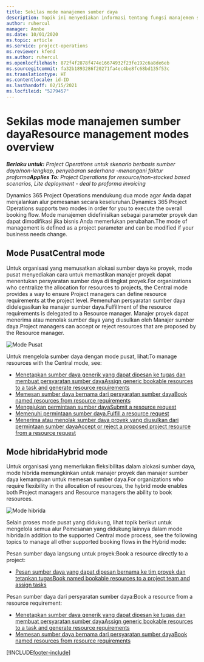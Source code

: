 ```yaml
---
title: Sekilas mode manajemen sumber daya
description: Topik ini menyediakan informasi tentang fungsi manajemen sumber daya di Dynamics 365 Project Operations.
author: ruhercul
manager: Annbe
ms.date: 10/01/2020
ms.topic: article
ms.service: project-operations
ms.reviewer: kfend
ms.author: ruhercul
ms.openlocfilehash: 872f4f2878f474e16674932f23fe192c6a8de6eb
ms.sourcegitcommit: fa32b1893286f20271fa4ec4be8fc68bd135f53c
ms.translationtype: HT
ms.contentlocale: id-ID
ms.lasthandoff: 02/15/2021
ms.locfileid: "5279457"
---
```

# <a name="resource-management-modes-overview"></a><span data-ttu-id="5f11c-103">Sekilas mode manajemen sumber daya</span><span class="sxs-lookup"><span data-stu-id="5f11c-103">Resource management modes overview</span></span>

<span data-ttu-id="5f11c-104">_**Berlaku untuk:** Project Operations untuk skenario berbasis sumber daya/non-lengkap, penyebaran sederhana -menangani faktur proforma_</span><span class="sxs-lookup"><span data-stu-id="5f11c-104">_**Applies To:** Project Operations for resource/non-stocked based scenarios, Lite deployment - deal to proforma invoicing_</span></span>


<span data-ttu-id="5f11c-105">Dynamics 365 Project Operations mendukung dua mode agar Anda dapat menjalankan alur pemesanan secara keseluruhan.</span><span class="sxs-lookup"><span data-stu-id="5f11c-105">Dynamics 365 Project Operations supports two modes in order for you to execute the overall booking flow.</span></span> <span data-ttu-id="5f11c-106">Mode manajemen didefinisikan sebagai parameter proyek dan dapat dimodifikasi jika bisnis Anda memerlukan perubahan.</span><span class="sxs-lookup"><span data-stu-id="5f11c-106">The mode of management is defined as a project parameter and can be modified if your business needs change.</span></span>    

## <a name="central-mode"></a><span data-ttu-id="5f11c-107">Mode Pusat</span><span class="sxs-lookup"><span data-stu-id="5f11c-107">Central mode</span></span>
<span data-ttu-id="5f11c-108">Untuk organisasi yang memusatkan alokasi sumber daya ke proyek, mode pusat menyediakan cara untuk memastikan manajer proyek dapat menentukan persyaratan sumber daya di tingkat proyek.</span><span class="sxs-lookup"><span data-stu-id="5f11c-108">For organizations who centralize the allocation for resources to projects, the Central mode provides a way to ensure Project managers can define resource requirements at the project level.</span></span> <span data-ttu-id="5f11c-109">Pemenuhan persyaratan sumber daya didelegasikan ke manajer sumber daya.</span><span class="sxs-lookup"><span data-stu-id="5f11c-109">Fulfillment of the resource requirements is delegated to a Resource manager.</span></span> <span data-ttu-id="5f11c-110">Manajer proyek dapat menerima atau menolak sumber daya yang diusulkan oleh Manajer sumber daya.</span><span class="sxs-lookup"><span data-stu-id="5f11c-110">Project managers can accept or reject resources that are proposed by the Resource manager.</span></span>

![Mode Pusat](./media/resource-management-central.png)

<span data-ttu-id="5f11c-112">Untuk mengelola sumber daya dengan mode pusat, lihat:</span><span class="sxs-lookup"><span data-stu-id="5f11c-112">To manage resources with the Central mode, see:</span></span>

- [<span data-ttu-id="5f11c-113">Menetapkan sumber daya generik yang dapat dipesan ke tugas dan membuat persyaratan sumber daya</span><span class="sxs-lookup"><span data-stu-id="5f11c-113">Assign generic bookable resources to a task and generate resource requirements</span></span>](https://docs.microsoft.com/dynamics365/project-service/assign-generic-bookable-resource)
- [<span data-ttu-id="5f11c-114">Memesan sumber daya bernama dari persyaratan sumber daya</span><span class="sxs-lookup"><span data-stu-id="5f11c-114">Book named resources from resource requirements</span></span>](https://docs.microsoft.com/dynamics365/project-service/book-named-resource)
- [<span data-ttu-id="5f11c-115">Mengajukan permintaan sumber daya</span><span class="sxs-lookup"><span data-stu-id="5f11c-115">Submit a resource request</span></span>](https://docs.microsoft.com/dynamics365/project-service/submit-resource-request)
- [<span data-ttu-id="5f11c-116">Memenuhi permintaan sumber daya.</span><span class="sxs-lookup"><span data-stu-id="5f11c-116">Fulfill a resource request</span></span>](https://docs.microsoft.com/dynamics365/project-service/resource-management-fulfill-requests)
- [<span data-ttu-id="5f11c-117">Menerima atau menolak sumber daya proyek yang diusulkan dari permintaan sumber daya</span><span class="sxs-lookup"><span data-stu-id="5f11c-117">Accept or reject a proposed project resource from a resource request</span></span>](https://docs.microsoft.com/dynamics365/project-service/accept-reject-proposed-resource)

## <a name="hybrid-mode"></a><span data-ttu-id="5f11c-118">Mode hibrida</span><span class="sxs-lookup"><span data-stu-id="5f11c-118">Hybrid mode</span></span>
<span data-ttu-id="5f11c-119">Untuk organisasi yang memerlukan fleksibilitas dalam alokasi sumber daya, mode hibrida memungkinkan untuk manajer proyek dan manajer sumber daya kemampuan untuk memesan sumber daya.</span><span class="sxs-lookup"><span data-stu-id="5f11c-119">For organizations who require flexibility in the allocation of resources, the hybrid mode enables both Project managers and Resource managers the ability to book resources.</span></span>

![Mode hibrida](./media/resource-management-hybrid.png)

<span data-ttu-id="5f11c-121">Selain proses mode pusat yang didukung, lihat topik berikut untuk mengelola semua alur Pemesanan yang didukung lainnya dalam mode hibrida:</span><span class="sxs-lookup"><span data-stu-id="5f11c-121">In addition to the supported Central mode process, see the following topics to manage all other supported booking flows in the Hybrid mode:</span></span>

<span data-ttu-id="5f11c-122">Pesan sumber daya langsung untuk proyek:</span><span class="sxs-lookup"><span data-stu-id="5f11c-122">Book a resource directly to a project:</span></span>
- [<span data-ttu-id="5f11c-123">Pesan sumber daya yang dapat dipesan bernama ke tim proyek dan tetapkan tugas</span><span class="sxs-lookup"><span data-stu-id="5f11c-123">Book named bookable resources to a project team and assign tasks</span></span>](https://docs.microsoft.com/dynamics365/project-service/assign-named-bookable-resource)

<span data-ttu-id="5f11c-124">Pesan sumber daya dari persyaratan sumber daya:</span><span class="sxs-lookup"><span data-stu-id="5f11c-124">Book a resource from a resource requirement:</span></span>
- [<span data-ttu-id="5f11c-125">Menetapkan sumber daya generik yang dapat dipesan ke tugas dan membuat persyaratan sumber daya</span><span class="sxs-lookup"><span data-stu-id="5f11c-125">Assign generic bookable resources to a task and generate resource requirements</span></span>](https://docs.microsoft.com/dynamics365/project-service/assign-generic-bookable-resource)
- [<span data-ttu-id="5f11c-126">Memesan sumber daya bernama dari persyaratan sumber daya</span><span class="sxs-lookup"><span data-stu-id="5f11c-126">Book named resources from resource requirements</span></span>](https://docs.microsoft.com/dynamics365/project-service/book-named-resource)


[!INCLUDE[footer-include](../includes/footer-banner.md)]